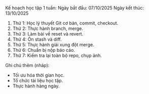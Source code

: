 Kế hoạch học tập 1 tuần:
Ngày bắt đầu: 07/10/2025
Ngày kết thúc: 13/10/2025

1. Thứ 1: Học lý thuyết Git cơ bản, commit, checkout.
2. Thứ 2: Thực hành branch, merge.
3. Thứ 3: Làm bài về reset và revert.
4. Thứ 4: Ôn stash và diff.
5. Thứ 5: Thực hành giải xung đột merge.
6. Thứ 6: Chuẩn bị nộp báo cáo.
7. Thứ 7: Kiểm tra lại toàn bộ repo, chụp ảnh.

Ghi chú thêm (nháp):
- Tối ưu hóa thời gian học.
- Tổ chức tài liệu học tập.
- Thực hành hàng ngày.
